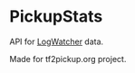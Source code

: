 # PickupStats

API for [LogWatcher](https://github.com/CondensedTea/LogWatcher) data.

Made for tf2pickup.org project.